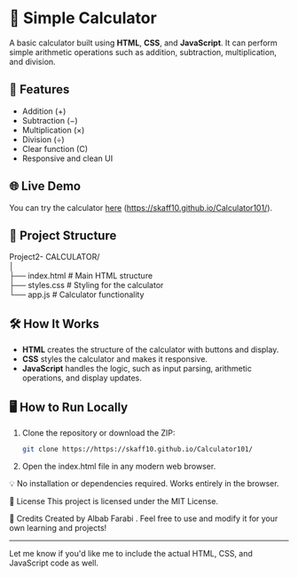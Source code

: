 # 🧮 Simple Calculator

A basic calculator built using **HTML**, **CSS**, and **JavaScript**. It can perform simple arithmetic operations such as addition, subtraction, multiplication, and division.

## 🚀 Features

- Addition (+)
- Subtraction (−)
- Multiplication (×)
- Division (÷)
- Clear function (C)
- Responsive and clean UI

## 🌐 Live Demo

You can try the calculator [here](#) (https://skaff10.github.io/Calculator101/).

## 📁 Project Structure

Project2- CALCULATOR/
<br>
│
<br>
├── index.html # Main HTML structure <br>
├── styles.css # Styling for the calculator <br>
└── app.js # Calculator functionality<br>


## 🛠️ How It Works

- **HTML** creates the structure of the calculator with buttons and display.
- **CSS** styles the calculator and makes it responsive.
- **JavaScript** handles the logic, such as input parsing, arithmetic operations, and display updates.

## 🖥️ How to Run Locally

1. Clone the repository or download the ZIP:
   ```bash
   git clone https://https://skaff10.github.io/Calculator101/

2. Open the index.html file in any modern web browser.

💡 No installation or dependencies required. Works entirely in the browser.

📜 License
This project is licensed under the MIT License.

🙌 Credits
Created by Albab Farabi .
Feel free to use and modify it for your own learning and projects!


---

Let me know if you'd like me to include the actual HTML, CSS, and JavaScript code as well.
